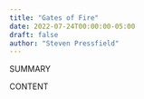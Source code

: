 ```yaml
---
title: "Gates of Fire"
date: 2022-07-24T00:00:00-05:00
draft: false
author: "Steven Pressfield"
---
```


SUMMARY

<!--more-->

CONTENT